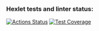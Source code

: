 ### Hexlet tests and linter status:
[![Actions Status](https://github.com/hexlet-code/frontend-project-44/actions/workflows/hexlet-check.yml/badge.svg)](https://github.com/hexlet-code/frontend-project-44/actions)
[![Test Coverage](https://api.codeclimate.com/v1/badges/e1074160ffcf00130014/test_coverage)](https://codeclimate.com/github/hexlet-code/frontend-project-44/test_coverage)
